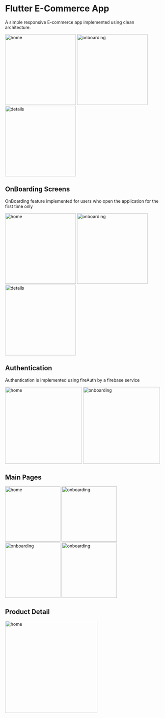 # Flutter E-Commerce App
A simple responsive E-commerce app implemented using clean architecture. 

<p float="left">
  <img src="screenshots/home.jpg" alt="home" width="230"/>
  <img src="screenshots/onboarding1.jpg" alt="onboarding" width="230"/>
  <img src="screenshots/home2.jpg" alt="details" width="230"/>
</p>

## OnBoarding Screens
OnBoarding feature implemented for users who open the application for the first time only

<p float="left">
  <img src="screenshots/onboarding1.jpg" alt="home" width="230"/>
  <img src="screenshots/onboarding2.jpg" alt="onboarding" width="230"/>
  <img src="screenshots/onboarding3.jpg" alt="details" width="230"/>
</p>


## Authentication
Authentication is implemented using fireAuth by a firebase service

<p float="left">
  <img src="screenshots/signin.jpg" alt="home" width="250"/>
  <img src="screenshots/signup.jpg" alt="onboarding" width="250"/>
</p>

## Main Pages

<p float="left">
  <img src="screenshots/home.jpg" alt="home" width="180"/>
  <img src="screenshots/store.jpg" alt="onboarding" width="180"/>
  <img src="screenshots/wishlist.jpg" alt="onboarding" width="180"/>
  <img src="screenshots/account_settings.jpg" alt="onboarding" width="180"/>
</p>

## Product Detail 

<img src="screenshots/product_details.jpg" alt="home" width="300"/>
